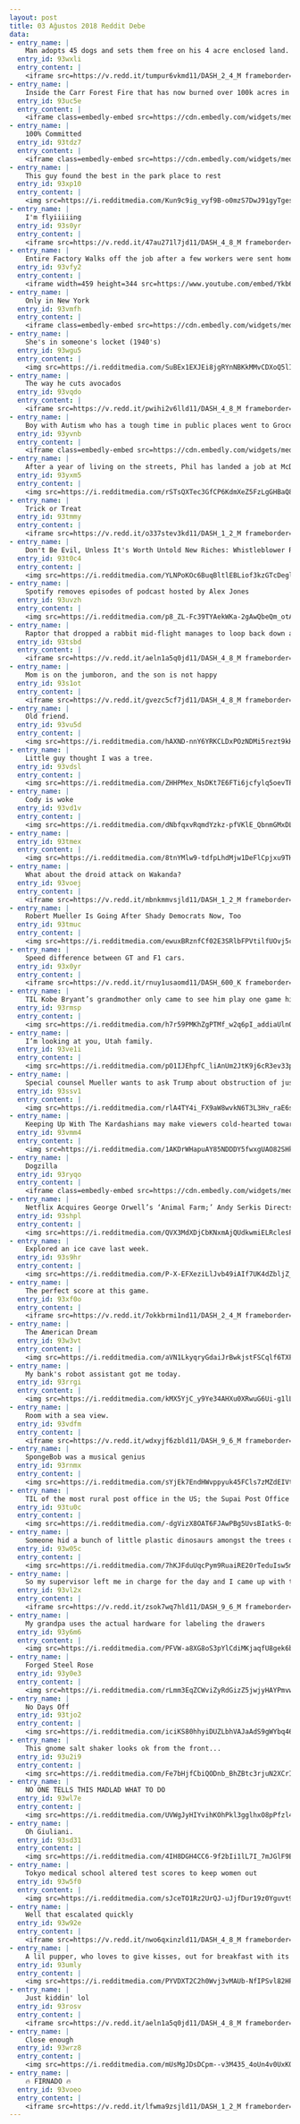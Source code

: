 ```yaml
---
layout: post
title: 03 Ağustos 2018 Reddit Debe
data:
- entry_name: |
    Man adopts 45 dogs and sets them free on his 4 acre enclosed land.
  entry_id: 93wxli
  entry_content: |
    <iframe src=https://v.redd.it/tumpur6vkmd11/DASH_2_4_M frameborder=0></iframe>
- entry_name: |
    Inside the Carr Forest Fire that has now burned over 100k acres in California. Wishing the Firefighters and the people there the best.
  entry_id: 93uc5e
  entry_content: |
    <iframe class=embedly-embed src=https://cdn.embedly.com/widgets/media.html?src=https%3A%2F%2Fgfycat.com%2Fifr%2FKlutzyYawningFallowdeer&url=https%3A%2F%2Fgfycat.com%2FKlutzyYawningFallowdeer&image=https%3A%2F%2Fthumbs.gfycat.com%2FKlutzyYawningFallowdeer-size_restricted.gif&key=522baf40bd3911e08d854040d3dc5c07&type=text%2Fhtml&schema=gfycat width=600 height=1067 scrolling=no frameborder=0 allow=autoplay; fullscreen allowfullscreen=true></iframe>
- entry_name: |
    100% Committed
  entry_id: 93tdz7
  entry_content: |
    <iframe class=embedly-embed src=https://cdn.embedly.com/widgets/media.html?src=https%3A%2F%2Fgfycat.com%2Fifr%2FSleepyEntireCrane&url=https%3A%2F%2Fgfycat.com%2Fgifs%2Fdetail%2FSleepyEntireCrane&image=https%3A%2F%2Fthumbs.gfycat.com%2FSleepyEntireCrane-size_restricted.gif&key=522baf40bd3911e08d854040d3dc5c07&type=text%2Fhtml&schema=gfycat width=600 height=500 scrolling=no frameborder=0 allow=autoplay; fullscreen allowfullscreen=true></iframe>
- entry_name: |
    This guy found the best in the park place to rest
  entry_id: 93xp10
  entry_content: |
    <img src=https://i.redditmedia.com/Kun9c9ig_vyf9B-o0mzS7DwJ91gyTgesYDhUKMv_85c.jpg?s=4ed9bc3cb5046df9f322cc8784dd461c frameborder=0>
- entry_name: |
    I'm flyiiiiing
  entry_id: 93s0yr
  entry_content: |
    <iframe src=https://v.redd.it/47au271l7jd11/DASH_4_8_M frameborder=0></iframe>
- entry_name: |
    Entire Factory Walks off the job after a few workers were sent home as punishment
  entry_id: 93vfy2
  entry_content: |
    <iframe width=459 height=344 src=https://www.youtube.com/embed/Ykb6Nk9_PjI?feature=oembed&enablejsapi=1 frameborder=0 allow=autoplay; encrypted-media allowfullscreen></iframe>
- entry_name: |
    Only in New York
  entry_id: 93vmfh
  entry_content: |
    <iframe class=embedly-embed src=https://cdn.embedly.com/widgets/media.html?src=https%3A%2F%2Fgfycat.com%2Fifr%2FAcceptableLazyCleanerwrasse&url=https%3A%2F%2Fgfycat.com%2FAcceptableLazyCleanerwrasse&image=https%3A%2F%2Fthumbs.gfycat.com%2FAcceptableLazyCleanerwrasse-size_restricted.gif&key=522baf40bd3911e08d854040d3dc5c07&type=text%2Fhtml&schema=gfycat width=600 height=600 scrolling=no frameborder=0 allow=autoplay; fullscreen allowfullscreen=true></iframe>
- entry_name: |
    She's in someone's locket (1940's)
  entry_id: 93wgu5
  entry_content: |
    <img src=https://i.redditmedia.com/SuBEx1EXJEi8jgRYnNBKkMMvCDXoQ5lIJAsRJD-YKTY.jpg?s=a30fd206409c6c11c1fe78b9a21834b3 frameborder=0>
- entry_name: |
    The way he cuts avocados
  entry_id: 93vqdo
  entry_content: |
    <iframe src=https://v.redd.it/pwihi2v6lld11/DASH_4_8_M frameborder=0></iframe>
- entry_name: |
    Boy with Autism who has a tough time in public places went to Grocery Store with his Dad and said he wanted to stock the shelves. Store Clerk overheard and let the boy stock with him for over 30 minutes.
  entry_id: 93yvnb
  entry_content: |
    <iframe class=embedly-embed src=https://cdn.embedly.com/widgets/media.html?src=https%3A%2F%2Fgfycat.com%2Fifr%2FHorribleSaneAegeancat&url=https%3A%2F%2Fgfycat.com%2FHorribleSaneAegeancat&image=https%3A%2F%2Fthumbs.gfycat.com%2FHorribleSaneAegeancat-size_restricted.gif&key=522baf40bd3911e08d854040d3dc5c07&type=text%2Fhtml&schema=gfycat width=480 height=256 scrolling=no frameborder=0 allow=autoplay; fullscreen allowfullscreen=true></iframe>
- entry_name: |
    After a year of living on the streets, Phil has landed a job at McDonald's — thanks in part to the Tallahassee police officer who gave him a shave and fresh clothes before his interview.
  entry_id: 93yxm5
  entry_content: |
    <img src=https://i.redditmedia.com/rSTsQXTec3GfCP6KdmXeZ5FzLgGHBaQ849CgOe0dpvk.jpg?s=d0037e0a9dc075f55aa1b48c78650b56 frameborder=0>
- entry_name: |
    Trick or Treat
  entry_id: 93tmmy
  entry_content: |
    <iframe src=https://v.redd.it/o337stev3kd11/DASH_1_2_M frameborder=0></iframe>
- entry_name: |
    Don't Be Evil, Unless It's Worth Untold New Riches: Whistleblower Reveals Google Plan to Launch Censored Search Engine in China. If Google goes through with this, effectively normalizing & Americanizing authoritarian censorship, this will be Waterloo in global battle for free internet as norm.
  entry_id: 93t0c4
  entry_content: |
    <img src=https://i.redditmedia.com/YLNPoKOc6BuqBltlEBLiof3kzGTcDegl4UNmgJPoBgg.jpg?s=7b740e83af7a90c9413470dfcb75f8ad frameborder=0>
- entry_name: |
    Spotify removes episodes of podcast hosted by Alex Jones
  entry_id: 93uvzh
  entry_content: |
    <img src=https://i.redditmedia.com/p8_ZL-Fc39TYAekWKa-2gAwQbeQm_otASkL4tmGOy0g.jpg?s=29c405d19808c51d10b0db7c17e27398 frameborder=0>
- entry_name: |
    Raptor that dropped a rabbit mid-flight manages to loop back down and re-catch it.
  entry_id: 93tsbd
  entry_content: |
    <iframe src=https://v.redd.it/aeln1a5q0jd11/DASH_4_8_M frameborder=0></iframe>
- entry_name: |
    Mom is on the jumboron, and the son is not happy
  entry_id: 93s1ot
  entry_content: |
    <iframe src=https://v.redd.it/gvezc5cf7jd11/DASH_4_8_M frameborder=0></iframe>
- entry_name: |
    Old friend.
  entry_id: 93vu5d
  entry_content: |
    <img src=https://i.redditmedia.com/hAXND-nnY6YRKCLDxPOzNDMi5rezt9kHzqQ5zTwkXNE.jpg?s=989454024046355ff53a6bf36cdc5973 frameborder=0>
- entry_name: |
    Little guy thought I was a tree.
  entry_id: 93vdsl
  entry_content: |
    <img src=https://i.redditmedia.com/ZHHPMex_NsDKt7E6FTi6jcfylq5oevTPnMp5pxSp318.jpg?s=97c6ce04b5f9c74b1a4e861ec7024997 frameborder=0>
- entry_name: |
    Cody is woke
  entry_id: 93vd1v
  entry_content: |
    <img src=https://i.redditmedia.com/dNbfqxvRqmdYzkz-pfVKlE_QbnmGMxDL0ziIPttOV5Q.jpg?s=2c9e151f42040cd66f9aa4ec46b9f1bd frameborder=0>
- entry_name: |
  entry_id: 93tmex
  entry_content: |
    <img src=https://i.redditmedia.com/8tnYMlw9-tdfpLhdMjw1DeFlCpjxu9TH93CHjdhtX-4.jpg?s=730f932f98e73dd20bd32ea740a5f7ca frameborder=0>
- entry_name: |
    What about the droid attack on Wakanda?
  entry_id: 93voej
  entry_content: |
    <iframe src=https://v.redd.it/mbnkmmvsjld11/DASH_1_2_M frameborder=0></iframe>
- entry_name: |
    Robert Mueller Is Going After Shady Democrats Now, Too
  entry_id: 93tmuc
  entry_content: |
    <img src=https://i.redditmedia.com/ewuxBRznfCf02E3SRlbFPVtilfUOvj5cGBiWnDxcz_8.jpg?s=34174c7c692b66cbae5cd0731b61a2f0 frameborder=0>
- entry_name: |
    Speed difference between GT and F1 cars.
  entry_id: 93x0yr
  entry_content: |
    <iframe src=https://v.redd.it/rnuy1usaomd11/DASH_600_K frameborder=0></iframe>
- entry_name: |
    TIL Kobe Bryant’s grandmother only came to see him play one game his entire professional career. That one game versus the Toronto Raptors he scored 81 points.
  entry_id: 93rmsp
  entry_content: |
    <img src=https://i.redditmedia.com/h7r59PMKhZgPTMf_w2q6pI_addiaUlnQh2nGmL9-0AQ.jpg?s=7b9666242944de4a096fc61fcf41a706 frameborder=0>
- entry_name: |
    I’m looking at you, Utah family.
  entry_id: 93ve1i
  entry_content: |
    <img src=https://i.redditmedia.com/pO1IJEhpfC_liAnUm2JtK9j6cR3ev33ppl5tiS6dtXM.jpg?s=6428f8834010494c2d6d2cddefe86bdb frameborder=0>
- entry_name: |
    Special counsel Mueller wants to ask Trump about obstruction of justice
  entry_id: 93ssv1
  entry_content: |
    <img src=https://i.redditmedia.com/rlA4TY4i_FX9aW8wvkN6T3L3Hv_raE6sr6HS69rex08.jpg?s=7b946ec4ca3a538e7db99bcad981c14d frameborder=0>
- entry_name: |
    Keeping Up With The Kardashians may make viewers cold-hearted towards poor, study suggests
  entry_id: 93vmm4
  entry_content: |
    <img src=https://i.redditmedia.com/1AKDrWHapuAY85NDDDY5fwxgUAO82SHkGFiFOj4cneA.jpg?s=1c7735b9d3450dca456c1a569be3cb75 frameborder=0>
- entry_name: |
    Dogzilla
  entry_id: 93ryqo
  entry_content: |
    <iframe class=embedly-embed src=https://cdn.embedly.com/widgets/media.html?src=https%3A%2F%2Fgfycat.com%2Fifr%2FMellowImpoliteAustraliankelpie&url=https%3A%2F%2Fgfycat.com%2FMellowImpoliteAustraliankelpie&image=https%3A%2F%2Fthumbs.gfycat.com%2FMellowImpoliteAustraliankelpie-size_restricted.gif&key=522baf40bd3911e08d854040d3dc5c07&type=text%2Fhtml&schema=gfycat width=600 height=600 scrolling=no frameborder=0 allow=autoplay; fullscreen allowfullscreen=true></iframe>
- entry_name: |
    Netflix Acquires George Orwell’s ‘Animal Farm;’ Andy Serkis Directs & Matt Reeves Producing
  entry_id: 93shpl
  entry_content: |
    <img src=https://i.redditmedia.com/QVX3MdXDjCbKNxmAjQUdkwmiELRclesPve1kZXydpP8.jpg?s=230e609b43e6b5224d867484a71b0a19 frameborder=0>
- entry_name: |
    Explored an ice cave last week.
  entry_id: 93s9hr
  entry_content: |
    <img src=https://i.redditmedia.com/P-X-EFXeziLlJvb49iAIf7UK4dZbljZ_uW_Xt5PzzfQ.jpg?s=5f11789432f7b9bb5d7cfd2ef3ff75b3 frameborder=0>
- entry_name: |
    The perfect score at this game.
  entry_id: 93xf0o
  entry_content: |
    <iframe src=https://v.redd.it/7okkbrmi1nd11/DASH_2_4_M frameborder=0></iframe>
- entry_name: |
    The American Dream
  entry_id: 93w3vt
  entry_content: |
    <img src=https://i.redditmedia.com/aVN1LkyqryGdaiJrBwkjstFSCqlf6TXF6fZf79bZHzM.jpg?s=de25caa752e164713caf27adf0293234 frameborder=0>
- entry_name: |
    My bank's robot assistant got me today.
  entry_id: 93rrgi
  entry_content: |
    <img src=https://i.redditmedia.com/kMX5YjC_y9Ye34AHXu0XRwuG6Ui-g1lLp3k0iuQdmKc.jpg?s=45478dbd516c4aad01509e9405cb32e6 frameborder=0>
- entry_name: |
    Room with a sea view.
  entry_id: 93vdfm
  entry_content: |
    <iframe src=https://v.redd.it/wdxyjf6zbld11/DASH_9_6_M frameborder=0></iframe>
- entry_name: |
    SpongeBob was a musical genius
  entry_id: 93rnmx
  entry_content: |
    <img src=https://i.redditmedia.com/sYjEk7EndHWvppyuk45FCls7zMZdEIVtL1adOAgxWd0.jpg?s=dda4e8c27f5fa713733f0339d701791d frameborder=0>
- entry_name: |
    TIL of the most rural post office in the US; the Supai Post Office is at the bottom of the Grand Canyon and is serviced by a mule train that takes 2.5 hours to reach it. It services the Havasupai reservation and demonstrates the obligation of the US Postal System to service every community.
  entry_id: 93tu0c
  entry_content: |
    <img src=https://i.redditmedia.com/-dgVizX8OAT6FJAwPBg5UvsBIatkS-0srcFv_VnUCuk.jpg?s=6985e3bf371a22dd6ba7f7568d52c874 frameborder=0>
- entry_name: |
    Someone hid a bunch of little plastic dinosaurs amongst the trees on a hiking trail!
  entry_id: 93w05c
  entry_content: |
    <img src=https://i.redditmedia.com/7hKJFduUqcPym9RuaiRE20rTeduIsw5mAN4tk_roBrI.jpg?s=6e515efc8fea655abaf2ab995353dbe7 frameborder=0>
- entry_name: |
    So my supervisor left me in charge for the day and I came up with the idea of remaking the office intro with my coworkers. Hope y’all like it!
  entry_id: 93vl2x
  entry_content: |
    <iframe src=https://v.redd.it/zsok7wq7hld11/DASH_9_6_M frameborder=0></iframe>
- entry_name: |
    My grandpa uses the actual hardware for labeling the drawers
  entry_id: 93y6m6
  entry_content: |
    <img src=https://i.redditmedia.com/PFVW-a8XG8oS3pYlCdiMKjaqfU8gek6bvieAAeoHZmA.jpg?s=33de683ae798b5d0ed3a0dae1e1eb575 frameborder=0>
- entry_name: |
    Forged Steel Rose
  entry_id: 93y0e3
  entry_content: |
    <img src=https://i.redditmedia.com/rLmm3EqZCWviZyRdGizZ5jwjyHAYPmvwL_eNINXu-ZA.jpg?s=d7db914e7e6e82927fb85bab178d13b7 frameborder=0>
- entry_name: |
    No Days Off
  entry_id: 93tjo2
  entry_content: |
    <img src=https://i.redditmedia.com/iciKS80hhyiDUZLbhVAJaAdS9gWYbq46E6doFLzUiSo.jpg?s=f752725f7407aa70988ddb8d8e47d3d7 frameborder=0>
- entry_name: |
    This gnome salt shaker looks ok from the front...
  entry_id: 93u2i9
  entry_content: |
    <img src=https://i.redditmedia.com/Fe7bHjfCbiQODnb_BhZBtc3rjuN2XCrIhfcXSx7IaO0.png?s=ef4e04420f1044a814f6fa8719923569 frameborder=0>
- entry_name: |
    NO ONE TELLS THIS MADLAD WHAT TO DO
  entry_id: 93wl7e
  entry_content: |
    <img src=https://i.redditmedia.com/UVWgJyHIYvihKOhPkl3gglhxO8pPfzl4lqplSFzPIpg.jpg?s=f110063ae46dc0e260e355e87d8d4e37 frameborder=0>
- entry_name: |
    Oh Giuliani.
  entry_id: 93sd31
  entry_content: |
    <img src=https://i.redditmedia.com/4IH8DGH4CC6-9f2bIi1lL7I_7mJGlF9EbmcoWbzGRd4.jpg?s=5af84babc48cd44ac5bcfab572efacc4 frameborder=0>
- entry_name: |
    Tokyo medical school altered test scores to keep women out
  entry_id: 93w5f0
  entry_content: |
    <img src=https://i.redditmedia.com/sJceTO1Rz2UrQJ-uJjfDur19z0Yguvt9kRhNeUoXnzk.jpg?s=4df7fea57414abea15a476c44d7ff9f7 frameborder=0>
- entry_name: |
    Well that escalated quickly
  entry_id: 93w92e
  entry_content: |
    <iframe src=https://v.redd.it/nwo6qxinzld11/DASH_4_8_M frameborder=0></iframe>
- entry_name: |
    A lil pupper, who loves to give kisses, out for breakfast with its family! 11/10 stars for being so smol and filled with so much love
  entry_id: 93umly
  entry_content: |
    <img src=https://i.redditmedia.com/PYVDXT2C2h0Wvj3vMAUb-NfIPSvl82HPnMdOWf4GuVw.jpg?s=277e9d6f8de395c4604feb5da9f58237 frameborder=0>
- entry_name: |
    Just kiddin' lol
  entry_id: 93rosv
  entry_content: |
    <iframe src=https://v.redd.it/aeln1a5q0jd11/DASH_4_8_M frameborder=0></iframe>
- entry_name: |
    Close enough
  entry_id: 93wrz8
  entry_content: |
    <img src=https://i.redditmedia.com/mUsMgJDsDCpm--v3M435_4oUn4v0UxKOGFB3Fxhhl4I.jpg?s=95472263ad15d973876372fd32e6f1ea frameborder=0>
- entry_name: |
    🔥 FIRNADO 🔥
  entry_id: 93voeo
  entry_content: |
    <iframe src=https://v.redd.it/lfwma9zsjld11/DASH_1_2_M frameborder=0></iframe>
---
```

